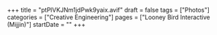 +++
title = "ptPlVKJNm1jdPwk9yaix.avif"
draft = false
tags = ["Photos"]
categories = ["Creative Engineering"]
pages = ["Looney Bird Interactive (Mijjin)"]
startDate = ""
+++
